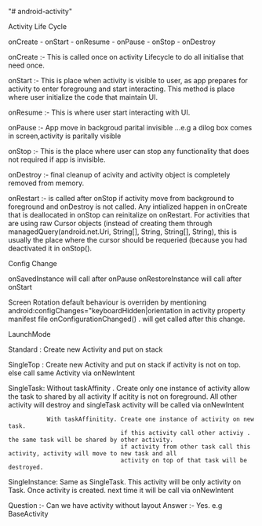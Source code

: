 "# android-activity" 


Activity Life Cycle

onCreate - onStart - onResume - onPause - onStop - onDestroy

onCreate :- This is called once on activity Lifecycle to do all initialise that need once.

onStart :- This is place when activity is visible to user, as app prepares for activity to enter foregroung and start
           interacting. This method is place where user initialize the code that maintain UI.

onResume :-  This is where user start interacting with UI.

onPause :- App move in backgroud parital invisible ...e.g a dilog box comes in screen,activity is paritally visible

onStop :- This is the place where user can stop any functionality that does not required if app is invisible.

onDestroy :- final cleanup of acivity and activity object is completely removed from memory.

onRestart :- is called after onStop  if activity move from background to foreground and onDestroy is not called.
            Any intialized happen in onCreate that is deallocated in onStop can reinitalize on onRestart.
            For activities that are using raw Cursor objects (instead of creating them through managedQuery(android.net.Uri,                   String[], String, String[], String), this is usually the place where the cursor should be requeried (because                    you had deactivated it in onStop().

Config Change
 
 onSavedInstance will call after onPause
  onRestoreInstance will call after onStart
  
  Screen Rotation default behaviour is overriden by mentioning
    android:configChanges="keyboardHidden|orientation in activity property manifest file
    onConfigurationChanged() . will get called after this change.
    
    
  LaunchMode
  
  Standard :  Create new Activity and put on stack
  
  SingleTop : Create new Activity and put on stack if activity is not on top. else call same Activity via onNewIntent
  
  SingleTask:  Without taskAffinity . Create only one instance of activity
                                   allow the task to shared by all activity
                                   If acitity is not on foreground. All other activity will destroy and 
                                   singleTask activity will be called via onNewIntent
               
               With taskAffinitity. Create one instance of activity on new task.
                                    if this activity call other activiy . the same task will be shared by other activity.
                                    if activity from other task call this activity, activity will move to new task and all     
                                    activity on top of that task will be destroyed.
 SingleInstance:  Same as SingleTask. This activity will be only activity on Task. 
                  Once activity is created. next time it will be call via onNewIntent
  
  
  Question :- Can we have activity without layout
  Answer :- Yes.  e.g BaseActivity
  
